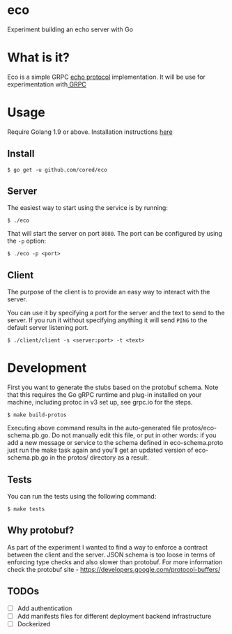 # eco

Experiment building an echo server with Go

# What is it?

Eco is a simple GRPC [echo protocol](https://en.wikipedia.org/wiki/Echo_Protocol) implementation. It will be use for experimentation with[ GRPC]( https://grpc.io)

# Usage

Require Golang 1.9 or above. Installation instructions [here](https://golang.org/doc/install)

## Install

```
$ go get -u github.com/cored/eco
```

## Server

The easiest way to start using the service is by running:

```
$ ./eco
```

That will start the server on port `8080`. The port can be configured by using the `-p` option:

```
$ ./eco -p <port>
```

## Client

The purpose of the client is to provide an easy way to interact with the
server.

You can use it by specifying a port for the server and the text to send to the
server. If you run it without specifying anything it will send `PING` to
the default server listening port.

```
$ ./client/client -s <server:port> -t <text>
```

# Development

First you want to generate the stubs based on the protobuf schema. Note that
this requires the Go gRPC runtime and plug-in installed on your machine,
including protoc in v3 set up, see grpc.io for the steps.

```
$ make build-protos
```

Executing above command results in the auto-generated file protos/eco-schema.pb.go. Do not manually edit this file,
or put in other words: if you add a new message or service to the schema defined in eco-schema.proto
just run the make task again and you'll get an updated version of eco-schema.pb.go in the protos/ directory
as a result.

## Tests

You can run the tests using the following command:

```
$ make tests
```

## Why protobuf?

As part of the experiment I wanted to find a way to enforce a contract between
the client and the server. JSON schema is too loose in terms of enforcing type
checks and also slower than protobuf. For more information check the protobuf
site - https://developers.google.com/protocol-buffers/

## TODOs

- [ ] Add authentication
- [ ] Add manifests files for different deployment backend infrastructure
- [ ] Dockerized
